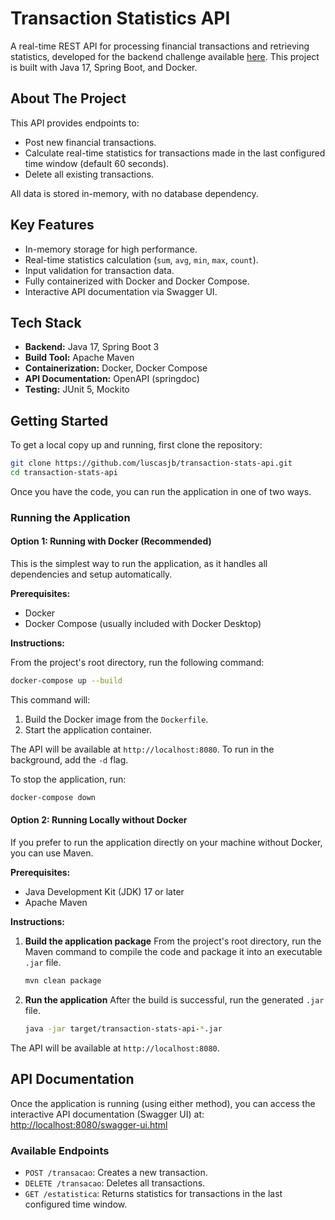 # Transaction Statistics API

A real-time REST API for processing financial transactions and retrieving statistics, developed for the backend challenge available [here](https://github.com/feltex/desafio-itau-backend). This project is built with Java 17, Spring Boot, and Docker.

## About The Project

This API provides endpoints to:
- Post new financial transactions.
- Calculate real-time statistics for transactions made in the last configured time window (default 60 seconds).
- Delete all existing transactions.

All data is stored in-memory, with no database dependency.

## Key Features

- In-memory storage for high performance.
- Real-time statistics calculation (`sum`, `avg`, `min`, `max`, `count`).
- Input validation for transaction data.
- Fully containerized with Docker and Docker Compose.
- Interactive API documentation via Swagger UI.

## Tech Stack

- **Backend:** Java 17, Spring Boot 3
- **Build Tool:** Apache Maven
- **Containerization:** Docker, Docker Compose
- **API Documentation:** OpenAPI (springdoc)
- **Testing:** JUnit 5, Mockito

## Getting Started

To get a local copy up and running, first clone the repository:

```sh
git clone https://github.com/luscasjb/transaction-stats-api.git
cd transaction-stats-api
```

Once you have the code, you can run the application in one of two ways.

### Running the Application

#### Option 1: Running with Docker (Recommended)

This is the simplest way to run the application, as it handles all dependencies and setup automatically.

**Prerequisites:**
- Docker
- Docker Compose (usually included with Docker Desktop)

**Instructions:**

From the project's root directory, run the following command:

```sh
docker-compose up --build
```
This command will:
1.  Build the Docker image from the `Dockerfile`.
2.  Start the application container.

The API will be available at `http://localhost:8080`. To run in the background, add the `-d` flag.

To stop the application, run:
```sh
docker-compose down
```

#### Option 2: Running Locally without Docker

If you prefer to run the application directly on your machine without Docker, you can use Maven.

**Prerequisites:**
- Java Development Kit (JDK) 17 or later
- Apache Maven

**Instructions:**

1.  **Build the application package**
    From the project's root directory, run the Maven command to compile the code and package it into an executable `.jar` file.
    ```sh
    mvn clean package
    ```

2.  **Run the application**
    After the build is successful, run the generated `.jar` file.
    ```sh
    java -jar target/transaction-stats-api-*.jar
    ```

The API will be available at `http://localhost:8080`.

## API Documentation

Once the application is running (using either method), you can access the interactive API documentation (Swagger UI) at:
[http://localhost:8080/swagger-ui.html](http://localhost:8080/swagger-ui.html)

### Available Endpoints

- `POST /transacao`: Creates a new transaction.
- `DELETE /transacao`: Deletes all transactions.
- `GET /estatistica`: Returns statistics for transactions in the last configured time window.